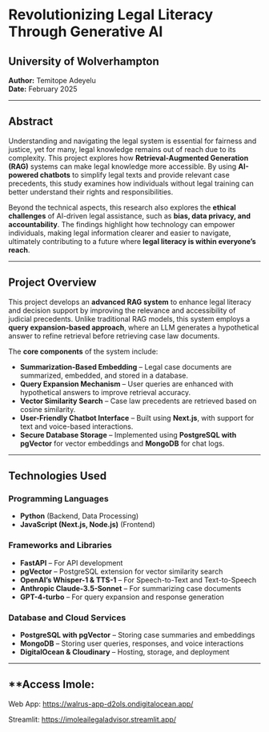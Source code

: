 # Revolutionizing Legal Literacy Through Generative AI

## **University of Wolverhampton**  
**Author:** Temitope Adeyelu  
**Date:** February 2025  

---

## **Abstract**  
Understanding and navigating the legal system is essential for fairness and justice, yet for many, legal knowledge remains out of reach due to its complexity. This project explores how **Retrieval-Augmented Generation (RAG)** systems can make legal knowledge more accessible. By using **AI-powered chatbots** to simplify legal texts and provide relevant case precedents, this study examines how individuals without legal training can better understand their rights and responsibilities.  

Beyond the technical aspects, this research also explores the **ethical challenges** of AI-driven legal assistance, such as **bias, data privacy, and accountability**. The findings highlight how technology can empower individuals, making legal information clearer and easier to navigate, ultimately contributing to a future where **legal literacy is within everyone’s reach**.

---

## **Project Overview**  
This project develops an **advanced RAG system** to enhance legal literacy and decision support by improving the relevance and accessibility of judicial precedents. Unlike traditional RAG models, this system employs a **query expansion-based approach**, where an LLM generates a hypothetical answer to refine retrieval before retrieving case law documents.

The **core components** of the system include:  
- **Summarization-Based Embedding** – Legal case documents are summarized, embedded, and stored in a database.  
- **Query Expansion Mechanism** – User queries are enhanced with hypothetical answers to improve retrieval accuracy.  
- **Vector Similarity Search** – Case law precedents are retrieved based on cosine similarity.  
- **User-Friendly Chatbot Interface** – Built using **Next.js**, with support for text and voice-based interactions.  
- **Secure Database Storage** – Implemented using **PostgreSQL with pgVector** for vector embeddings and **MongoDB** for chat logs.  

---

## **Technologies Used**  
### **Programming Languages**  
- **Python** (Backend, Data Processing)  
- **JavaScript (Next.js, Node.js)** (Frontend)  

### **Frameworks and Libraries**  
- **FastAPI** – For API development  
- **pgVector** – PostgreSQL extension for vector similarity search  
- **OpenAI’s Whisper-1 & TTS-1** – For Speech-to-Text and Text-to-Speech  
- **Anthropic Claude-3.5-Sonnet** – For summarizing case documents  
- **GPT-4-turbo** – For query expansion and response generation  

### **Database and Cloud Services**  
- **PostgreSQL with pgVector** – Storing case summaries and embeddings  
- **MongoDB** – Storing user queries, responses, and voice interactions  
- **DigitalOcean & Cloudinary** – Hosting, storage, and deployment  

---

## **Access Imole:
Web App: https://walrus-app-d2ols.ondigitalocean.app/

Streamlit: https://imoleailegaladvisor.streamlit.app/
